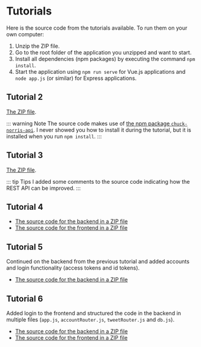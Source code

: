 <SetTitle title="Client-Server Communication" />

# Tutorials
Here is the source code from the tutorials available. To run them on your own computer:

1. Unzip the ZIP file.
2. Go to the root folder of the application you unzipped and want to start.
3. Install all dependencies (npm packages) by executing the command `npm install`.
4. Start the application using `npm run serve` for Vue.js applications and `node app.js` (or similar) for Express applications.

## Tutorial 2
[The ZIP file](static-files/tutorial-02.zip).

::: warning Note
The source code makes use of [the npm package `chuck-norris-api`](https://www.npmjs.com/package/chuck-norris-api). I never showed you how to install it during the tutorial, but it is installed when you run `npm install`.
:::

## Tutorial 3
[The ZIP file](static-files/tutorial-03.zip).

::: tip Tips
I added some comments to the source code indicating how the REST API can be improved.
:::

## Tutorial 4
* [The source code for the backend in a ZIP file](static-files/tutorial-04-backend.zip)
* [The source code for the frontend in a ZIP file](static-files/tutorial-04-frontend.zip)

## Tutorial 5
Continued on the backend from the previous tutorial and added accounts and login functionality (access tokens and id tokens).

* [The source code for the backend in a ZIP file](static-files/tutorial-05-backend.zip)

## Tutorial 6
Added login to the frontend and structured the code in the backend in multiple files (`app.js`, `accountRouter.js`, `tweetRouter.js` and `db.js`).

* [The source code for the backend in a ZIP file](static-files/tutorial-06-backend.zip)
* [The source code for the frontend in a ZIP file](static-files/tutorial-06-frontend.zip)